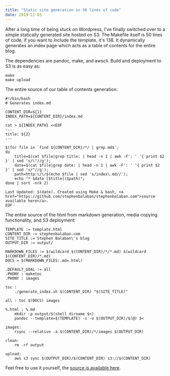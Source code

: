```yaml
---
title: "Static site generation in 50 lines of code"
date: 2019-11-03
---
```


After a long time of being stuck on Wordpress, I've finally switched over to
a simple statically generated site hosted on S3. The Makefile itself is 50
lines of code, if you want to include the template, it's 138. It dynamically
generates an index page which acts as a table of contents for the entire blog.

The dependencies are pandoc, make, and awscli. Build and deployment to S3 is as
easy as:

```
make
make upload
```

The entire source of our table of contents generation:

```
#!/bin/bash
# Generates index.md

CONTENT_DIR=${1}
INDEX_PATH=${CONTENT_DIR}/index.md

cat > ${INDEX_PATH} <<EOF
---
title: ${2}
---

$(for file in `find ${CONTENT_DIR}/*/ | grep md$`;
do
	title=$(cat $file|grep title: | head -n 1 | awk -F': ' '{ print $2 }' | sed 's/\"//g');
	date=$(cat $file|grep date: | head -n 1 | awk -F': ' '{ print $2 }' | sed 's/"//g');
	path=http:\/\/$(echo $file | sed 's/index\.md//');
	echo "* $date [$title]($path)";
done | sort -nrk 2)

Last Updated: $(date). Created using Make & bash, <a href="https://github.com/stephenbalaban/stephenbalaban.com">source available here</a>.
EOF
```

The entire source of the html from markdown generation, media copying
functionality, and S3 deployment:

```
TEMPLATE := template.html
CONTENT_DIR := stephenbalaban.com
SITE_TITLE := Stephen Balaban\'s blog
OUTPUT_DIR := output/

MARKDOWN_FILES := $(wildcard $(CONTENT_DIR)/*/*.md) $(wildcard $(CONTENT_DIR)/*.md)
DOCS = $(MARKDOWN_FILES:.md=.html)

.DEFAULT_GOAL := all
.PHONY : maketoc
.PHONY : images

toc :
	./generate_index.sh $(CONTENT_DIR) "$(SITE_TITLE)"

all : toc $(DOCS) images

%.html : %.md
	mkdir -p output/$(shell dirname $<)
	pandoc --template=$(TEMPLATE) -s -o $(OUTPUT_DIR)/$(@) $<

images:
	rsync --relative -a $(CONTENT_DIR)/*/images $(OUTPUT_DIR)

clean:
	rm -rf output

upload:
	aws s3 sync $(OUTPUT_DIR)/$(CONTENT_DIR) s3://$(CONTENT_DIR)
```

Feel free to use it yourself, the [source is available here](https://github.com/stephenbalaban/stephenbalaban.com).
